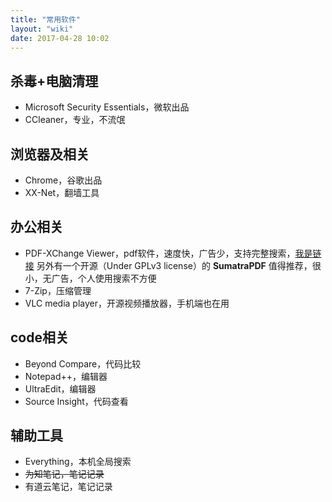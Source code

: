 ```yaml
---
title: "常用软件"
layout: "wiki"
date: 2017-04-28 10:02
---
```


## 杀毒+电脑清理
+ Microsoft Security Essentials，微软出品
+ CCleaner，专业，不流氓

## 浏览器及相关
+ Chrome，谷歌出品
+ XX-Net，翻墙工具

## 办公相关
+ PDF-XChange Viewer，pdf软件，速度快，广告少，支持完整搜索，[我是链接](https://www.tracker-software.com/product/pdf-xchange-viewer)
另外有一个开源（Under GPLv3 license）的 **SumatraPDF** 值得推荐，很小，无广告，个人使用搜索不方便
+ 7-Zip，压缩管理
+ VLC media player，开源视频播放器，手机端也在用

## code相关
+ Beyond Compare，代码比较
+ Notepad++，编辑器
+ UltraEdit，编辑器
+ Source Insight，代码查看

## 辅助工具
+ Everything，本机全局搜索
+ ~~为知笔记，笔记记录~~
+ 有道云笔记，笔记记录
